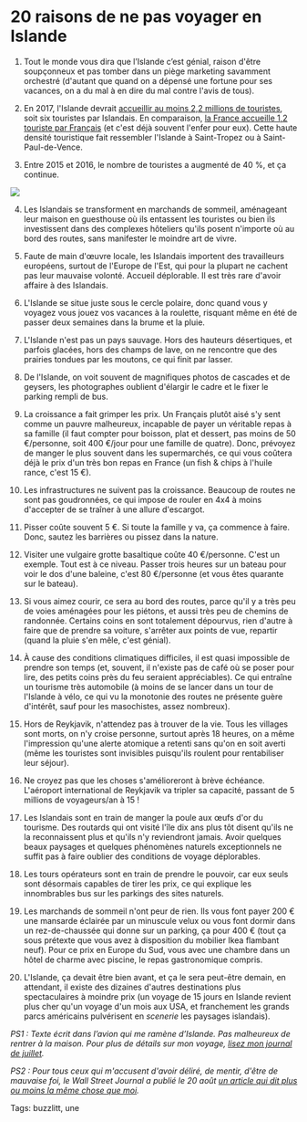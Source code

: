 # 20 raisons de ne pas voyager en Islande

1. Tout le monde vous dira que l’Islande c’est génial, raison d'être soupçonneux et pas tomber dans un piège marketing savamment orchestré (d'autant que quand on a dépensé une fortune pour ses vacances, on a du mal à en dire du mal contre l'avis de tous).

2. En 2017, l'Islande devrait [accueillir au moins 2,2 millions de touristes](https://www.wsj.com/articles/tourism-saved-iceland-but-now-its-a-headache-1503223203#), soit six touristes par Islandais. En comparaison, [la France accueille 1,2 touriste par Français](http://www.lefigaro.fr/flash-eco/2017/02/10/97002-20170210FILWWW00141-france-pres-de-83-millions-de-touristes-etrangers-en-2016.php) (et c'est déjà souvent l'enfer pour eux). Cette haute densité touristique fait ressembler l'Islande à Saint-Tropez ou à Saint-Paul-de-Vence.

3. Entre 2015 et 2016, le nombre de touristes a augmenté de 40 %, et ça continue.

![](http://tcrouzet.comhttps://tcrouzet.com/images_tc/2017/07/iceland.png)

4. Les Islandais se transforment en marchands de sommeil, aménageant leur maison en guesthouse où ils entassent les touristes ou bien ils investissent dans des complexes hôteliers qu'ils posent n'importe où au bord des routes, sans manifester le moindre art de vivre.

5. Faute de main d'œuvre locale, les Islandais importent des travailleurs européens, surtout de l'Europe de l'Est, qui pour la plupart ne cachent pas leur mauvaise volonté. Accueil déplorable. Il est très rare d'avoir affaire à des Islandais.

6. L'Islande se situe juste sous le cercle polaire, donc quand vous y voyagez vous jouez vos vacances à la roulette, risquant même en été de passer deux semaines dans la brume et la pluie.

7. L'Islande n'est pas un pays sauvage. Hors des hauteurs désertiques, et parfois glacées, hors des champs de lave, on ne rencontre que des prairies tondues par les moutons, ce qui finit par lasser.

8. De l'Islande, on voit souvent de magnifiques photos de cascades et de geysers, les photographes oublient d'élargir le cadre et le fixer le parking rempli de bus.

9. La croissance a fait grimper les prix. Un Français plutôt aisé s'y sent comme un pauvre malheureux, incapable de payer un véritable repas à sa famille (il faut compter pour boisson, plat et dessert, pas moins de 50 €/personne, soit 400 €/jour pour une famille de quatre). Donc, prévoyez de manger le plus souvent dans les supermarchés, ce qui vous coûtera déjà le prix d'un très bon repas en France (un fish &amp; chips à l'huile rance, c'est 15 €).

10. Les infrastructures ne suivent pas la croissance. Beaucoup de routes ne sont pas goudronnées, ce qui impose de rouler en 4x4 à moins d'accepter de se traîner à une allure d'escargot.

11. Pisser coûte souvent 5 €. Si toute la famille y va, ça commence à faire. Donc, sautez les barrières ou pissez dans la nature.

12. Visiter une vulgaire grotte basaltique coûte 40 €/personne. C'est un exemple. Tout est à ce niveau. Passer trois heures sur un bateau pour voir le dos d'une baleine, c'est 80 €/personne (et vous êtes quarante sur le bateau).

13. Si vous aimez courir, ce sera au bord des routes, parce qu'il y a très peu de voies aménagées pour les piétons, et aussi très peu de chemins de randonnée. Certains coins en sont totalement dépourvus, rien d'autre à faire que de prendre sa voiture, s'arrêter aux points de vue, repartir (quand la pluie s'en mêle, c'est génial).

14. À cause des conditions climatiques difficiles, il est quasi impossible de prendre son temps (et, souvent, il n'existe pas de café où se poser pour lire, des petits coins près du feu seraient appréciables). Ce qui entraîne un tourisme très automobile (à moins de se lancer dans un tour de l'Islande à vélo, ce qui vu la monotonie des routes ne présente guère d'intérêt, sauf pour les masochistes, assez nombreux).

15. Hors de Reykjavik, n'attendez pas à trouver de la vie. Tous les villages sont morts, on n'y croise personne, surtout après 18 heures, on a même l'impression qu'une alerte atomique a retenti sans qu'on en soit averti (même les touristes sont invisibles puisqu'ils roulent pour rentabiliser leur séjour).

16. Ne croyez pas que les choses s'amélioreront à brève échéance. L'aéroport international de Reykjavik va tripler sa capacité, passant de 5 millions de voyageurs/an à 15 !

17. Les Islandais sont en train de manger la poule aux œufs d'or du tourisme. Des routards qui ont visité l'île dix ans plus tôt disent qu'ils ne la reconnaissent plus et qu'ils n'y reviendront jamais. Avoir quelques beaux paysages et quelques phénomènes naturels exceptionnels ne suffit pas à faire oublier des conditions de voyage déplorables.

18. Les tours opérateurs sont en train de prendre le pouvoir, car eux seuls sont désormais capables de tirer les prix, ce qui explique les innombrables bus sur les parkings des sites naturels.

19. Les marchands de sommeil n'ont peur de rien. Ils vous font payer 200 € une mansarde éclairée par un minuscule velux ou vous font dormir dans un rez-de-chaussée qui donne sur un parking, ça pour 400 € (tout ça sous prétexte que vous avez à disposition du mobilier Ikea flambant neuf). Pour ce prix en Europe du Sud, vous avec une chambre dans un hôtel de charme avec piscine, le repas gastronomique compris.

20. L'Islande, ça devait être bien avant, et ça le sera peut-être demain, en attendant, il existe des dizaines d'autres destinations plus spectaculaires à moindre prix (un voyage de 15 jours en Islande revient plus cher qu'un voyage d'un mois aux USA, et franchement les grands parcs américains pulvérisent en *scenerie* les paysages islandais).

*PS1 : Texte écrit dans l’avion qui me ramène d’Islande. Pas malheureux de rentrer à la maison. Pour plus de détails sur mon voyage, [lisez mon journal de juillet](http://tcrouzet.com/2017/08/01/carnet-de-route-juillet-2017).*

*PS2 : Pour tous ceux qui m'accusent d'avoir déliré, de mentir, d'être de mauvaise foi, le Wall Street Journal a publié le 20 août [un article qui dit plus ou moins la même chose que moi](http://www.cetusnews.com/news/Tourism-Saved-Iceland--but-Now-It%E2%80%99s-a-Headache---.BkmkNlkPO-.html).*

Tags: buzzlitt, une